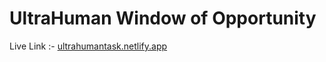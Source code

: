 # UltraHuman Window of Opportunity

Live Link :- [ultrahumantask.netlify.app](https://ultrahumantask.netlify.app/)
